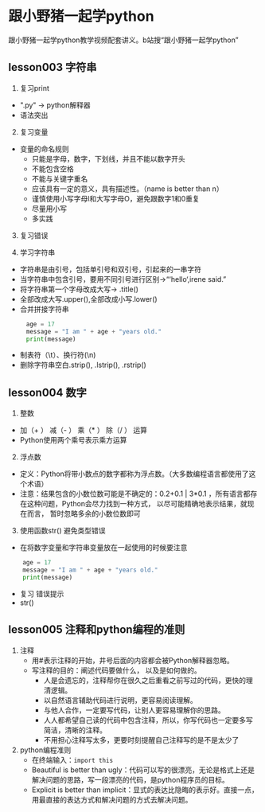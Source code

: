 # 跟小野猪一起学python
跟小野猪一起学python教学视频配套讲义。b站搜“跟小野猪一起学python”

## lesson003 字符串
1. 复习print
  - ".py" -> python解释器
  - 语法突出
2. 复习变量
  - 变量的命名规则
    - 只能是字母，数字，下划线，并且不能以数字开头
    - 不能包含空格
    - 不能与关键字重名
    - 应该具有一定的意义，具有描述性。（name is better than n）
    - 谨慎使用小写字母l和大写字母O，避免跟数字1和0重复
    - 尽量用小写
    - 多实践

3. 复习错误

4. 学习字符串
  - 字符串是由引号，包括单引号和双引号，引起来的一串字符
  - 当字符串中包含引号，要用不同引号进行区别->“‘hello‘,irene said.”
  - 将字符串第一个字母改成大写-> .title()
  - 全部改成大写.upper(),全部改成小写.lower()
  - 合并拼接字符串
  ```python 
       age = 17
       message = "I am " + age + "years old."
       print(message)
  ```
  - 制表符（\t）、换行符(\n)
  - 删除字符串空白.strip(), .lstrip(), .rstrip()

## lesson004 数字
1. 整数
  - 加（+ ） 减（- ） 乘（* ） 除（/ ） 运算
  - Python使用两个乘号表示乘方运算
2. 浮点数
  - 定义：Python将带小数点的数字都称为浮点数。（大多数编程语言都使用了这个术语）
  - 注意：结果包含的小数位数可能是不确定的：0.2+0.1 | 3*0.1  ，所有语言都存在这种问题，Python会尽力找到一种方式， 以尽可能精确地表示结果，就现在而言， 暂时忽略多余的小数位数即可
3. 使用函数str() 避免类型错误
  - 在将数字变量和字符串变量放在一起使用的时候要注意
   ```python 
       age = 17
       message = "I am " + age + "years old."
       print(message)
  ```
  - 复习 错误提示
  - str()
  
  ## lesson005 注释和python编程的准则
1. 注释
    - 用#表示注释的开始，井号后面的内容都会被Python解释器忽略。
    - 写注释的目的：阐述代码要做什么， 以及是如何做的。
      - 人是会遗忘的，注释帮你在很久之后重看之前写过的代码，更快的理清逻辑。
      - 以自然语言辅助代码进行说明，更容易阅读理解。
      - 与他人合作，一定要写代码，让别人更容易理解你的思路。
      - 人人都希望自己读的代码中包含注释，所以，你写代码也一定要多写简洁，清晰的注释。
      - 不用担心注释写太多，更要时刻提醒自己注释写的是不是太少了
2. python编程准则
    - 在终端输入：```import this```
    - Beautiful is better than ugly：代码可以写的很漂亮，无论是格式上还是解决问题的思路，写一段漂亮的代码，是python程序员的目标。
    - Explicit is better than implicit：显式的表达比隐晦的表示好。直接一点，用最直接的表达方式和解决问题的方式去解决问题。
      
  
